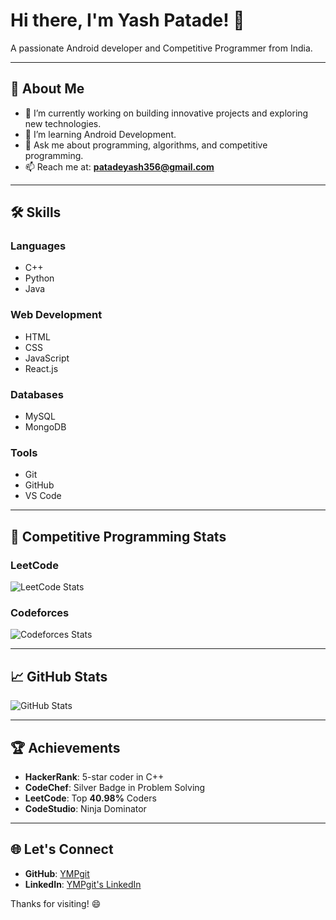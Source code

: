 # Hi there, I'm Yash Patade! 👋

A passionate Android developer and Competitive Programmer from India.

---

## 🚀 About Me
- 🔭 I’m currently working on building innovative projects and exploring new technologies.
- 🌱 I’m learning Android Development.
- 💬 Ask me about programming, algorithms, and competitive programming.
- 📫 Reach me at: **patadeyash356@gmail.com**

---

## 🛠️ Skills

### **Languages**
- C++
- Python
- Java

### **Web Development**
- HTML
- CSS
- JavaScript
- React.js

### **Databases**
- MySQL
- MongoDB

### **Tools**
- Git
- GitHub
- VS Code

---

## 🌟 Competitive Programming Stats

### **LeetCode**
![LeetCode Stats](https://leetcard.jacoblin.cool/YashPatade356?ext=contest)

### **Codeforces**
![Codeforces Stats](https://codeforces-readme-stats.vercel.app/api/card?username=Yash_345&theme=dark)

---

## 📈 GitHub Stats

![GitHub Stats](https://github-readme-stats.vercel.app/api?username=YMPgit&show_icons=true&theme=radical)

---

## 🏆 Achievements

- **HackerRank**: 5-star coder in C++
- **CodeChef**: Silver Badge in Problem Solving
- **LeetCode**: Top **40.98%** Coders
- **CodeStudio**: Ninja Dominator

---

## 🌐 Let's Connect

- **GitHub**: [YMPgit](https://github.com/YMPgit)
- **LinkedIn**: [YMPgit's LinkedIn](https://linkedin.com/in/yash-patade)

Thanks for visiting! 😄
